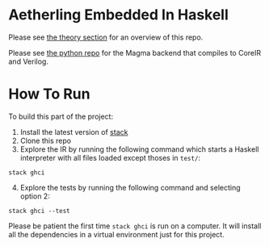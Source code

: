 # Aetherling Embedded In Haskell

Please see [the theory section](theoru/README.md) for an overview of this repo.

Please see [the python repo](https://github.com/David-Durst/aetherling) for the Magma
backend that compiles to CoreIR and Verilog.

# How To Run
To build this part of the project:
1. Install the latest version of [stack](https://docs.haskellstack.org/en/stable/README/)
2. Clone this repo
3. Explore the IR by running the following command which starts a Haskell interpreter with all files loaded except thoses in `test/`:
```
stack ghci
```
4. Explore the tests by running the following command and selecting option 2:
```
stack ghci --test
```

Please be patient the first time `stack ghci` is run on a computer. 
It will install all the dependencies in a virtual environment just for this project.


